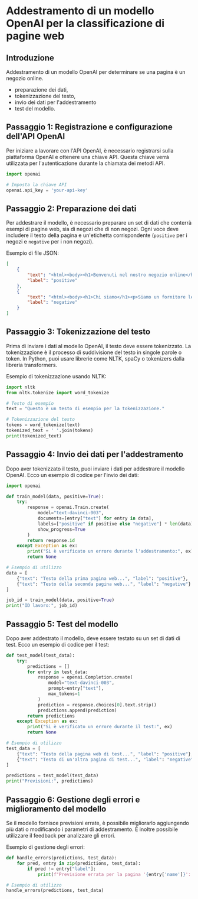 # Addestramento di un modello OpenAI per la classificazione di pagine web

## Introduzione

Addestramento di un modello OpenAI per determinare se una pagina è un negozio online.

- preparazione dei dati,
- tokenizzazione del testo,
- invio dei dati per l'addestramento
- test del modello.

## Passaggio 1: Registrazione e configurazione dell'API OpenAI

Per iniziare a lavorare con l'API OpenAI, è necessario registrarsi sulla piattaforma OpenAI e ottenere una chiave API. Questa chiave verrà utilizzata per l'autenticazione durante la chiamata dei metodi API.

```python
import openai

# Imposta la chiave API
openai.api_key = 'your-api-key'
```

## Passaggio 2: Preparazione dei dati

Per addestrare il modello, è necessario preparare un set di dati che conterrà esempi di pagine web,
sia di negozi che di non negozi.
Ogni voce deve includere il testo della pagina e un'etichetta corrispondente (`positive` per i negozi e `negative` per i non negozi).

Esempio di file JSON:

```json
[
    {
        "text": "<html><body><h1>Benvenuti nel nostro negozio online</h1><p>Offriamo una vasta gamma di prodotti a prezzi competitivi. Visita il nostro negozio oggi stesso!</p></body></html>",
        "label": "positive"
    },
    {
        "text": "<html><body><h1>Chi siamo</h1><p>Siamo un fornitore leader di servizi di qualità. Contattaci per maggiori informazioni.</p></body></html>",
        "label": "negative"
    }
]
```

## Passaggio 3: Tokenizzazione del testo

Prima di inviare i dati al modello OpenAI, il testo deve essere tokenizzato.
La tokenizzazione è il processo di suddivisione del testo in singole parole o token.
In Python, puoi usare librerie come NLTK, spaCy o tokenizers dalla libreria transformers.

Esempio di tokenizzazione usando NLTK:

```python
import nltk
from nltk.tokenize import word_tokenize

# Testo di esempio
text = "Questo è un testo di esempio per la tokenizzazione."

# Tokenizzazione del testo
tokens = word_tokenize(text)
tokenized_text = ' '.join(tokens)
print(tokenized_text)
```

## Passaggio 4: Invio dei dati per l'addestramento

Dopo aver tokenizzato il testo, puoi inviare i dati per addestrare il modello OpenAI.
Ecco un esempio di codice per l'invio dei dati:

```python
import openai

def train_model(data, positive=True):
    try:
        response = openai.Train.create(
            model="text-davinci-003",
            documents=[entry["text"] for entry in data],
            labels=["positive" if positive else "negative"] * len(data),
            show_progress=True
        )
        return response.id
    except Exception as ex:
        print("Si è verificato un errore durante l'addestramento:", ex)
        return None

# Esempio di utilizzo
data = [
    {"text": "Testo della prima pagina web...", "label": "positive"},
    {"text": "Testo della seconda pagina web...", "label": "negative"}
]

job_id = train_model(data, positive=True)
print("ID lavoro:", job_id)
```

## Passaggio 5: Test del modello

Dopo aver addestrato il modello, deve essere testato su un set di dati di test.
Ecco un esempio di codice per il test:

```python
def test_model(test_data):
    try:
        predictions = []
        for entry in test_data:
            response = openai.Completion.create(
                model="text-davinci-003",
                prompt=entry["text"],
                max_tokens=1
            )
            prediction = response.choices[0].text.strip()
            predictions.append(prediction)
        return predictions
    except Exception as ex:
        print("Si è verificato un errore durante il test:", ex)
        return None

# Esempio di utilizzo
test_data = [
    {"text": "Testo della pagina web di test...", "label": "positive"},
    {"text": "Testo di un'altra pagina di test...", "label": "negative"}
]

predictions = test_model(test_data)
print("Previsioni:", predictions)
```

## Passaggio 6: Gestione degli errori e miglioramento del modello

Se il modello fornisce previsioni errate, è possibile migliorarlo
aggiungendo più dati o modificando i parametri di addestramento. È inoltre possibile utilizzare il feedback per analizzare gli errori.

Esempio di gestione degli errori:

```python
def handle_errors(predictions, test_data):
    for pred, entry in zip(predictions, test_data):
        if pred != entry["label"]:
            print(f"Previsione errata per la pagina '{entry['name']}': Previsto {pred}, Effettivo {entry['label']}")

# Esempio di utilizzo
handle_errors(predictions, test_data)
```
